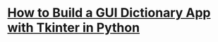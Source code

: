 # [How to Build a GUI Dictionary App with Tkinter in Python](https://www.thepythoncode.com/article/make-a-gui-audio-dictionary-python)